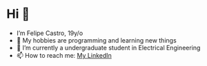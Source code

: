 # Hi 👋
- I’m Felipe Castro, 19y/o
- 👀 My hobbies are programming and learning new things
- 🌱 I’m currently a undergraduate student in Electrical Engineering
- 📫 How to reach me: <a href="https://www.linkedin.com/in/someflp" target="_black">My LinkedIn</a>

<!---
dFLPp/dFLPp is a ✨ special ✨ repository because its `README.md` (this file) appears on your GitHub profile.
You can click the Preview link to take a look at your changes.
--->
